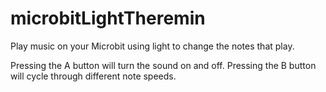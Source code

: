 # microbitLightTheremin
Play music on your Microbit using light to change the notes that play.

Pressing the A button will turn the sound on and off. Pressing the B button will cycle through different note speeds.
